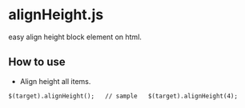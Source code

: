 alignHeight.js
==============

easy align height block element on html.


## How to use  

* Align height all items.  

`
    $(target).alignHeight();  
    // sample  
    $(target).alignHeight(4);
`